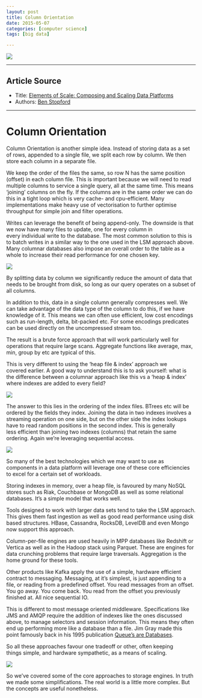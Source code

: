 ```yaml
---
layout: post
title: Column Orientation 
date: 2015-05-07
categories: [computer science]
tags: [big data]

---
```


[![](http://sungsoo.github.com/images/scaling_data.png)](http://sungsoo.github.com/images/scaling_data.png)

---
## Article Source

* Title: [Elements of Scale: Composing and Scaling Data Platforms](http://www.benstopford.com/2015/04/28/elements-of-scale-composing-and-scaling-data-platforms/)
* Authors: [Ben Stopford](http://www.benstopford.com)

---

# Column Orientation

Column Orientation is another simple idea. Instead of storing data as a
set of rows, appended to a single file, we split each row by column. We
then store each column in a separate file.

We keep the order of the files the same, so row N has the same position
(offset) in each column file. This is important because we will need to
read multiple columns to service a single query, all at the same time.
This means ‘joining’ columns on the fly. If the columns are in the same
order we can do this in a tight loop which is very cache- and
cpu-efficient. Many implementations make heavy use of vectorisation to
further optimise throughput for simple join and filter operations.

Writes can leverage the benefit of being append-only. The downside is
that we now have many files to update, one for every column in
every individual write to the database. The most common solution to this
is to batch writes in a similar way to the one used in the LSM approach
above. Many columnar databases also impose an overall order to the table
as a whole to increase their read performance for one chosen key.

![](http://sungsoo.github.com/images/Slide20.png)

By splitting data by column we significantly reduce the amount of data
that needs to be brought from disk, so long as our query operates on a
subset of all columns.

In addition to this, data in a single column generally compresses well.
We can take advantage of the data type of the column to do this, if we
have knowledge of it. This means we can often use efficient, low cost
encodings such as run-length, delta, bit-packed etc. For some encodings
predicates can be used directly on the uncompressed stream too.

The result is a brute force approach that will work particularly well
for operations that require large scans. Aggregate functions like
average, max, min, group by etc are typical of this.

This is very different to using the ‘heap file & index’ approach we
covered earlier. A good way to understand this is to ask yourself: what
is the difference between a columnar approach like this vs a ‘heap &
index’ where indexes are added to every field?

![](http://benstopford.com/uploads/merge.png)

The answer to this lies in the ordering of the index files. BTrees etc
will be ordered by the fields they index. Joining the data in two
indexes involves a streaming operation on one side, but on the other
side the index lookups have to read random positions in the second
index. This is generally less efficient than joining two indexes
(columns) that retain the same ordering. Again we’re leveraging
sequential access.

![](http://sungsoo.github.com/images/Slide21.png)

So many of the best technologies which we may want to use as components
in a data platform will leverage one of these core efficiencies to excel
for a certain set of workloads.

Storing indexes in memory, over a heap file, is favoured by many NoSQL
stores such as Riak, Couchbase or MongoDB as well as some relational
databases. It’s a simple model that works well.

Tools designed to work with larger data sets tend to take the LSM
approach. This gives them fast ingestion as well as good read
performance using disk based structures. HBase, Cassandra, RocksDB,
LevelDB and even Mongo now support this approach.

Column-per-file engines are used heavily in MPP databases like Redshift
or Vertica as well as in the Hadoop stack using Parquet. These are
engines for data crunching problems that require large traversals.
Aggregation is the home ground for these tools.

Other products like Kafka apply the use of a simple, hardware efficient
contract to messaging. Messaging, at it’s simplest, is just appending to
a file, or reading from a predefined offset. You read messages from an
offset. You go away. You come back. You read from the offset you
previously finished at. All nice sequential IO.

This is different to most message oriented middleware. Specifications
like JMS and AMQP require the addition of indexes like the ones
discussed above, to manage selectors and session information. This means
they often end up performing more like a database than a file. Jim Gray
made this point famously back in his 1995 publication [Queue’s are
Databases](http://research.microsoft.com/pubs/69641/tr-95-56.pdf).

So all these approaches favour one tradeoff or other, often keeping
things simple, and hardware sympathetic, as a means of scaling.

![](http://benstopford.com/uploads/four.jpg)

So we’ve covered some of the core approaches to storage engines. In
truth we made some simplifications. The real world is a little more
complex. But the concepts are useful nonetheless.